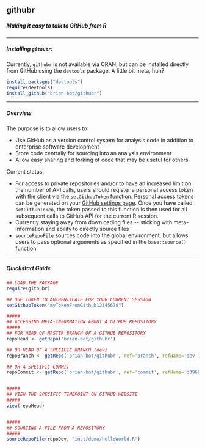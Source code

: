 ## githubr
##### Making it easy to talk to GitHub from R

-----

##### Installing `githubr`:

Currently, `githubr` is not available via CRAN, but can be installed directly from GitHub using the `devtools` package. A little bit meta, huh?

```r
install.packages("devtools")
require(devtools)
install_github("brian-bot/githubr")
```

-----

##### Overview

The purpose is to allow users to:
* Use GitHub as a version control system for analysis code in addition to enterprise software development
* Store code centrally for sourcing into an analysis environment
* Allow easy sharing and forking of code that may be useful for others

Current status:
* For access to private repositories and/or to have an increased limit on the number of API calls, users should register a personal access token with the client via the `setGithubToken` function. Personal access tokens can be generated on your [GitHub settings page](https://github.com/settings/applications). Once you have called `setGithubToken`, the token passed to this function is then used for all subsequent calls to GitHub API for the current R session.
* Currently staying away from downloading files -- sticking with meta-information and ability to directly source files
* `sourceRepoFile` sources code into the global environment, but allows users to pass optional arguments as specified in the `base::source()` function

-----

##### Quickstart Guide

```r
## LOAD THE PACKAGE
require(githubr)

## USE TOKEN TO AUTHENTICATE FOR YOUR CURRENT SESSION
setGithubToken("myTokenFromGithub12345678")

#####
## ACCESSING META-INFORMATION ABOUT A GITHUB REPOSITORY
#####
## FOR HEAD OF MASTER BRANCH OF A GITHUB REPOSITORY
repoHead <- getRepo('brian-bot/githubr')

## OR HEAD OF A SPECIFIC BRANCH (dev)
repoBranch <- getRepo('brian-bot/githubr', ref='branch', refName='dev')

## OR A SPECIFIC COMMIT
repoCommit <- getRepo('brian-bot/githubr', ref='commit', refName='d3960fdbb8b1a4ef6990d90283d6ec474e424d5d')


#####
## VIEW THE SPECIFIC TIMEPOINT ON GITHUB WEBSITE
#####
view(repoHead)


#####
## SOURCING A FILE FROM A REPOSITORY
#####
sourceRepoFile(repoDev, "inst/demo/helloWorld.R")

```
